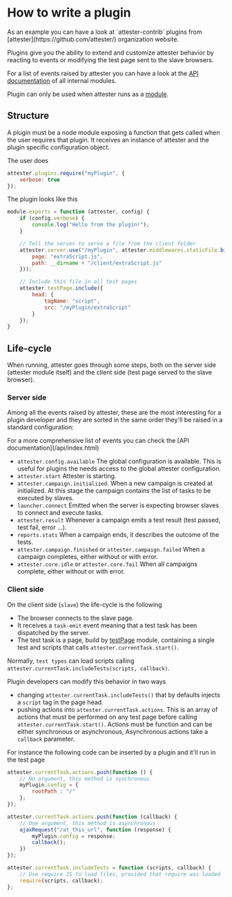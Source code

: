 # How to write a plugin

<aside class="note">As an example you can have a look at `attester-contrib` plugins from [attester](https://github.com/attester/) organization website.</aside>

Plugins give you the ability to extend and customize attester behavior by reacting to events or modifying the test page sent to the slave browsers.

For a list of events raised by attester you can have a look at the [API documentation](/api) of all internal modules.

Plugin can only be used when attester runs as a [module](/usage/module.html).

## Structure

A plugin must be a node module exposing a function that gets called when the user requires that plugin. It receives an instance of attester and the plugin specific configuration object.

The user does

````js
attester.plugins.require("myPlugin", {
	verbose: true
});
````

The plugin looks like this

````js
module.exports = function (attester, config) {
	if (config.verbose) {
		console.log("Hello from the plugin!");
	}

	// Tell the server to serve a file from the client folder
	attester.server.use("/myPlugin", attester.middlewares.staticFile.bind({
		page: "extraScript.js",
		path: __dirname + "/client/extraScript.js"
	}));

	// Include this file in all test pages
	attester.testPage.include({
		head: {
			tagName: "script",
			src: "/myPlugin/extraScript"
		}
	});
}
````

## Life-cycle

When running, attester goes through some steps, both on the server side (attester module itself) and the client side (test page served to the slave browser).

### Server side

Among all the events raised by attester, these are the most interesting for a plugin developer and they are sorted in the same order they'll be raised in a standard configuration:

<aside class="note">For a more comprehensive list of events you can check the [API documentation](/api/index.html)</aside>

- `attester.config.available` The global configuration is available. This is useful for plugins the needs access to the global attester configuration.
- `attester.start` Attester is starting.
- `attester.campaign.initialized`. When a new campaign is created at initialized. At this stage the campaign contains the list of tasks to be executed by slaves.
- `launcher.connect` Emitted when the server is expecting browser slaves to connect and execute tasks.
- `attester.result` Whenever a campaign emits a test result (test passed, test fail, error ...).
- `reports.stats` When a campaign ends, it describes the outcome of the tests.
- `attester.campaign.finished` or `attester.campaign.failed` When a campaign completes, either without or with error.
- `attester.core.idle` or `attester.core.fail` When all campaigns complete, either without or with error.

### Client side

On the client side (`slave`) the life-cycle is the following

- The browser connects to the slave page.
- It receives a `task-emit` event meaning that a test task has been dispatched by the server.
- The test task is a page, build by [testPage](/api/testPage.html) module, containing a single test and scripts that calls `attester.currentTask.start()`.

Normally, `test types` can load scripts calling `attester.currentTask.includeTests(scripts, callback)`.

Plugin developers can modify this behavior in two ways

- changing `attester.currentTask.includeTests()` that by defaults injects a `script` tag in the page head.
- pushing actions into `attester.currentTask.actions`. This is an array of actions that must be performed on any test page before calling `attester.currentTask.start()`.
    Actions must be function and can be either synchronous or asynchronous, Asynchronous actions take a `callback` parameter.

For instance the following code can be inserted by a plugin and it'll run in the test page

````js
attester.currentTask.actions.push(function () {
	// No argument, this method is synchronous
	myPlugin.config = {
		rootPath : "/"
	};
});

attester.currentTask.actions.push(function (callback) {
	// One argument, this method is asynchronous
	ajaxRequest("/at_this_url", function (response) {
		myPlugin.config = response;
		callback();
	})
});

attester.currentTask.includeTests = function (scripts, callback) {
	// Use require JS to load files, provided that require was loaded
	require(scripts, callback);
};
````
